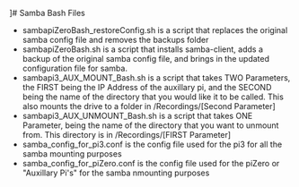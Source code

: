 
]# Samba Bash Files
- sambapiZeroBash_restoreConfig.sh is a script that replaces the original samba config file and removes the backups folder
- sambapiZeroBash.sh is a script that installs samba-client, adds a backup of the original samba config file, and brings in the updated configuration file for samba.
- sambapi3_AUX_MOUNT_Bash.sh is a script that takes TWO Parameters, the FIRST being the IP Address of the auxillary pi, and the SECOND being the name of the directory that you would like it to be called. This also mounts the drive to a folder in /Recordings/[Second Parameter]
- sambapi3_AUX_UNMOUNT_Bash.sh is a script that takes ONE Parameter, being the name of the directory that you want to unmount from.  This directory is in /Recordings/[FIRST Parameter]
- samba_config_for_pi3.conf is the config file used for the pi3 for all the samba mounting purposes
- samba_config_for_piZero.conf is the config file used for the piZero or "Auxillary Pi's" for the samba nmounting purposes

